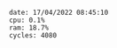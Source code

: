 

                date: 17/04/2022 08:45:10
                cpu: 0.1%
                ram: 18.7%
                cycles: 4080

                         